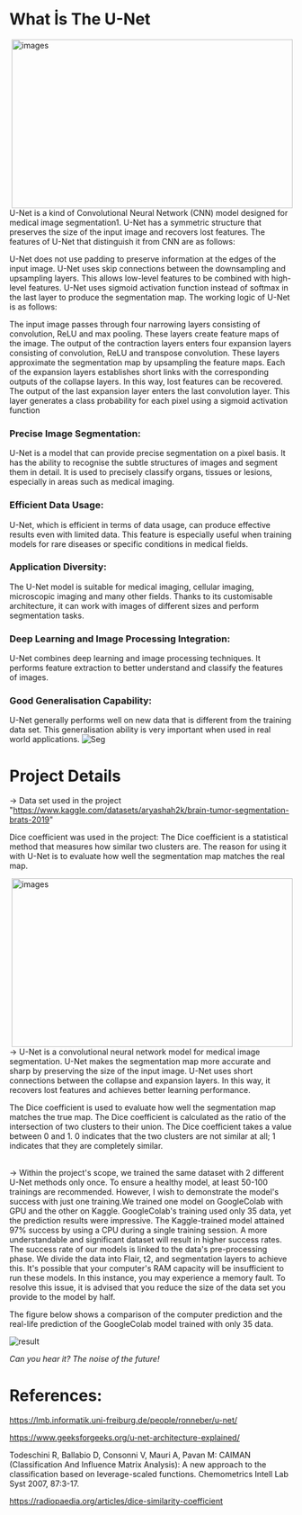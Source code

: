 # What İs The U-Net 

<img src="https://www.frontiersin.org/files/Articles/482352/fonc-09-00964-HTML/image_m/fonc-09-00964-g002.jpg" alt="images" align="right" width="500" height="300">

U-Net is a kind of Convolutional Neural Network (CNN) model designed for medical image segmentation1. U-Net has a symmetric structure that preserves the size of the input image and recovers lost features. 
The features of U-Net that distinguish it from CNN are as follows:

U-Net does not use padding to preserve information at the edges of the input image.
U-Net uses skip connections between the downsampling and upsampling layers. This allows low-level features to be combined with high-level features.
U-Net uses sigmoid activation function instead of softmax in the last layer to produce the segmentation map.
The working logic of U-Net is as follows:

The input image passes through four narrowing layers consisting of convolution, ReLU and max pooling. These layers create feature maps of the image.
The output of the contraction layers enters four expansion layers consisting of convolution, ReLU and transpose convolution. These layers approximate the segmentation map by upsampling the feature maps.
Each of the expansion layers establishes short links with the corresponding outputs of the collapse layers. In this way, lost features can be recovered.
The output of the last expansion layer enters the last convolution layer. This layer generates a class probability for each pixel using a sigmoid activation function

### Precise Image Segmentation:
U-Net is a model that can provide precise segmentation on a pixel basis. It has the ability to recognise the subtle structures of images and segment them in detail. It is used to precisely classify organs, tissues or lesions, especially in areas such as medical imaging.

### Efficient Data Usage:
U-Net, which is efficient in terms of data usage, can produce effective results even with limited data. This feature is especially useful when training models for rare diseases or specific conditions in medical fields.

### Application Diversity:
The U-Net model is suitable for medical imaging, cellular imaging, microscopic imaging and many other fields. Thanks to its customisable architecture, it can work with images of different sizes and perform segmentation tasks.

### Deep Learning and Image Processing Integration:
U-Net combines deep learning and image processing techniques. It performs feature extraction to better understand and classify the features of images.

### Good Generalisation Capability:
U-Net generally performs well on new data that is different from the training data set. This generalisation ability is very important when used in real world applications.
![Seg](https://github.com/KocHanim/Brain-Tumour-Segmentation-with-Artificial-Intelligence-Model-U-Net-/assets/115664157/ec3864f8-2dac-47b2-8dd5-6bf59e338f72)


# Project Details 
-> Data set used in the project "https://www.kaggle.com/datasets/aryashah2k/brain-tumor-segmentation-brats-2019"

Dice coefficient was used in the project:
The Dice coefficient is a statistical method that measures how similar two clusters are. The reason for using it with U-Net is to evaluate how well the segmentation map matches the real map.

<img src="https://miro.medium.com/v2/resize:fit:1400/1*tSqwQ9tvLmeO9raDqg3i-w.png" alt="images" align="right" width="500" height="300">
-> U-Net is a convolutional neural network model for medical image segmentation. U-Net makes the segmentation map more accurate and sharp by preserving the size of the input image. U-Net uses short connections between the collapse and expansion layers. In this way, it recovers lost features and achieves better learning performance.

The Dice coefficient is used to evaluate how well the segmentation map matches the true map. The Dice coefficient is calculated as the ratio of the intersection of two clusters to their union. The Dice coefficient takes a value between 0 and 1. 0 indicates that the two clusters are not similar at all; 1 indicates that they are completely similar.
<br>
<br>

-> Within the project's scope, we trained the same dataset with 2 different U-Net methods only once. To ensure a healthy model, at least 50-100 trainings are recommended.  However, I wish to demonstrate the model's success with just one training.We trained one model on GoogleColab with GPU and the other on Kaggle. GoogleColab's training used only 35 data, yet the prediction results were impressive. The Kaggle-trained model attained 97% success by using a CPU during a single training session. A more understandable and significant dataset will result in higher success rates. The success rate of our models is linked to the data's pre-processing phase.  We divide the data into Flair, t2, and segmentation layers to achieve this.  It's possible that your computer's RAM capacity will be insufficient to run these models. In this instance, you may experience a memory fault. To resolve this issue, it is advised that you reduce the size of the data set you provide to the model by half.

The figure below shows a comparison of the computer prediction and the real-life prediction of the GoogleColab model trained with only 35 data.  


![result](https://github.com/KocHanim/Brain-Tumour-Segmentation-with-Artificial-Intelligence-Model-U-Net-/assets/115664157/3b7c7505-69dd-41d0-a27e-9180d953da8d)

*Can you hear it? The noise of the future!*


# References:
https://lmb.informatik.uni-freiburg.de/people/ronneber/u-net/


https://www.geeksforgeeks.org/u-net-architecture-explained/


Todeschini R, Ballabio D, Consonni V, Mauri A, Pavan M: CAIMAN (Classification And Influence Matrix Analysis): A new approach to the classification based on leverage-scaled functions. Chemometrics Intell Lab Syst 2007, 87:3-17.


https://radiopaedia.org/articles/dice-similarity-coefficient





